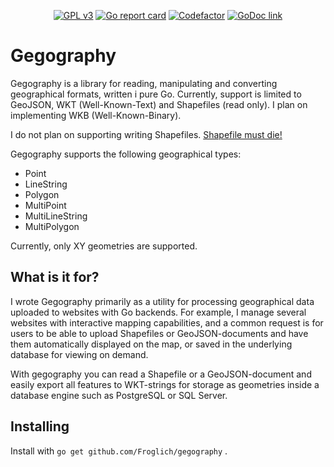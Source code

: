 <p align="center">
	<a href="https://www.gnu.org/licenses/gpl-3.0.en.html"><img src="https://img.shields.io/badge/License-GPL3-orange.svg" alt="GPL v3"/></a>
	<a href="https://goreportcard.com/report/github.com/Froglich/gegography"><img src="https://goreportcard.com/badge/github.com/Froglich/gegography" alt="Go report card"/></a>
	<a href="https://www.codefactor.io/repository/github/froglich/gegography"><img src="https://www.codefactor.io/repository/github/froglich/gegography/badge" alt="Codefactor"/></a>
	<a href="https://godoc.org/github.com/Froglich/gegography"><img src="https://img.shields.io/badge/godoc-reference-blue.svg" alt="GoDoc link"/></a>
</p>

# Gegography
Gegography is a library for reading, manipulating and converting
geographical formats, written i pure Go. Currently, support is limited to
GeoJSON, WKT (Well-Known-Text) and Shapefiles (read only). I plan on
implementing WKB (Well-Known-Binary).

I do not plan on supporting writing Shapefiles. [Shapefile must die!](http://switchfromshapefile.org/)

Gegography supports the following geographical types:
* Point
* LineString
* Polygon
* MultiPoint
* MultiLineString
* MultiPolygon

Currently, only XY geometries are supported.

## What is it for?
I wrote Gegography primarily as a utility for processing geographical data
uploaded to websites with Go backends. For example, I manage several websites
with interactive mapping capabilities, and a common request is for users to
be able to upload Shapefiles or GeoJSON-documents and have them automatically
displayed on the map, or saved in the underlying database for viewing on demand.

With gegography you can read a Shapefile or a GeoJSON-document and easily export
all features to WKT-strings for storage as geometries inside a database engine
such as PostgreSQL or SQL Server.

## Installing
Install with `go get github.com/Froglich/gegography` .
